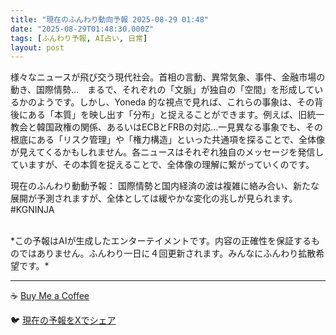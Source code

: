 ```yaml
---
title: "現在のふんわり動向予報 2025-08-29 01:48"
date: "2025-08-29T01:48:30.000Z"
tags: [ふんわり予報, AI占い, 日常]
layout: post
---
```


様々なニュースが飛び交う現代社会。首相の言動、異常気象、事件、金融市場の動き、国際情勢…　まるで、それぞれの「文脈」が独自の「空間」を形成しているかのようです。しかし、Yoneda 的な視点で見れば、これらの事象は、その背後にある「本質」を映し出す「分布」と捉えることができます。例えば、旧統一教会と韓国政権の関係、あるいはECBとFRBの対応…一見異なる事象でも、その根底にある「リスク管理」や「権力構造」といった共通項を探ることで、全体像が見えてくるかもしれません。各ニュースはそれぞれ独自のメッセージを発信していますが、その本質を捉えることで、全体像の理解に繋がっていくのです。


現在のふんわり動動予報：
国際情勢と国内経済の波は複雑に絡み合い、新たな展開が予測されますが、全体としては緩やかな変化の兆しが見られます。#KGNINJA

<br>
*この予報はAIが生成したエンターテイメントです。内容の正確性を保証するものではありません。ふんわり一日に４回更新されます。みんなにふんわり拡散希望です。*

---
☕️ [Buy Me a Coffee](https://www.buymeacoffee.com/kgninja)

🐦 [現在の予報をXでシェア](https://twitter.com/intent/tweet?text=%E7%8F%BE%E5%9C%A8%E3%81%AE%E3%81%B5%E3%82%93%E3%82%8F%E3%82%8A%E4%BA%88%E5%A0%B1%3A%20%E3%80%8C%E6%A7%98%E3%80%85%E3%81%AA%E3%83%8B%E3%83%A5%E3%83%BC%E3%82%B9%E3%81%8C%E9%A3%9B%E3%81%B3%E4%BA%A4%E3%81%86%E7%8F%BE%E4%BB%A3%E7%A4%BE%E4%BC%9A%E3%80%82%E3%80%8D%23KGNINJA%20%E7%B6%9A%E3%81%8D%E3%81%AF%E3%83%96%E3%83%AD%E3%82%B0%E3%81%A7%EF%BC%81%F0%9F%91%87&url=https%3A%2F%2Fkg-ninja.github.io%2FFunwariyoso%2F)
